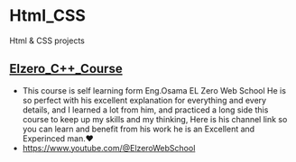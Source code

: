 # Html_CSS
Html &amp; CSS projects


## [**Elzero_C++_Course**](./Elzero_C++_Course)

* This course is self learning form Eng.Osama EL Zero Web School He is so perfect with his excellent explanation for everything and every details, and I learned a lot from him, and practiced a long side this course to keep up my skills and my thinking, Here is his channel link so you can learn and benefit from his work he is an Excellent and Experinced man.♥
* https://www.youtube.com/@ElzeroWebSchool
